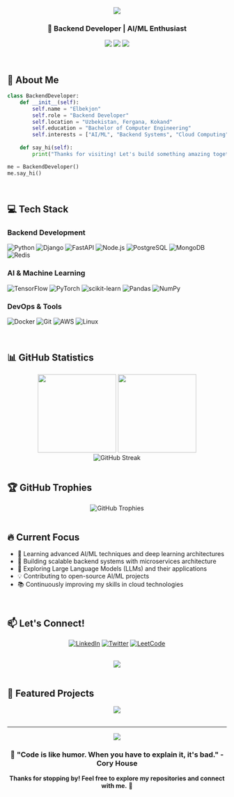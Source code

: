 <div align="center">
  <img src="https://capsule-render.vercel.app/api?type=waving&color=gradient&customColorList=12,14,18,20,24&height=200&section=header&text=Elbekjon&fontSize=80&fontAlignY=35&animation=twinkling&fontColor=fff"/>
  
  <h3>👋 Backend Developer | AI/ML Enthusiast</h3>
  
  <p>
    <a href="https://www.linkedin.com/in/elbek-xayitboyev"><img src="https://img.shields.io/badge/LinkedIn-0077B5?style=for-the-badge&logo=linkedin&logoColor=white"/></a>
    <a href="https://twitter.com/EEXayitboyev"><img src="https://img.shields.io/badge/Twitter-1DA1F2?style=for-the-badge&logo=twitter&logoColor=white"/></a>
    <a href="https://leetcode.com/khayitboevElbek/"><img src="https://img.shields.io/badge/LeetCode-FFA116?style=for-the-badge&logo=leetcode&logoColor=white"/></a>
  </p>
</div>

<br/>

## 🚀 About Me

```python
class BackendDeveloper:
    def __init__(self):
        self.name = "Elbekjon"
        self.role = "Backend Developer"
        self.location = "Uzbekistan, Fergana, Kokand"
        self.education = "Bachelor of Computer Engineering"
        self.interests = ["AI/ML", "Backend Systems", "Cloud Computing"]
    
    def say_hi(self):
        print("Thanks for visiting! Let's build something amazing together!")

me = BackendDeveloper()
me.say_hi()
```

<br/>

## 💻 Tech Stack

### Backend Development
![Python](https://img.shields.io/badge/Python-3776AB?style=for-the-badge&logo=python&logoColor=white)
![Django](https://img.shields.io/badge/Django-092E20?style=for-the-badge&logo=django&logoColor=white)
![FastAPI](https://img.shields.io/badge/FastAPI-009688?style=for-the-badge&logo=fastapi&logoColor=white)
![Node.js](https://img.shields.io/badge/Node.js-339933?style=for-the-badge&logo=nodedotjs&logoColor=white)
![PostgreSQL](https://img.shields.io/badge/PostgreSQL-316192?style=for-the-badge&logo=postgresql&logoColor=white)
![MongoDB](https://img.shields.io/badge/MongoDB-47A248?style=for-the-badge&logo=mongodb&logoColor=white)
![Redis](https://img.shields.io/badge/Redis-DC382D?style=for-the-badge&logo=redis&logoColor=white)

### AI & Machine Learning
![TensorFlow](https://img.shields.io/badge/TensorFlow-FF6F00?style=for-the-badge&logo=tensorflow&logoColor=white)
![PyTorch](https://img.shields.io/badge/PyTorch-EE4C2C?style=for-the-badge&logo=pytorch&logoColor=white)
![scikit-learn](https://img.shields.io/badge/scikit--learn-F7931E?style=for-the-badge&logo=scikitlearn&logoColor=white)
![Pandas](https://img.shields.io/badge/Pandas-150458?style=for-the-badge&logo=pandas&logoColor=white)
![NumPy](https://img.shields.io/badge/NumPy-013243?style=for-the-badge&logo=numpy&logoColor=white)

### DevOps & Tools
![Docker](https://img.shields.io/badge/Docker-2496ED?style=for-the-badge&logo=docker&logoColor=white)
![Git](https://img.shields.io/badge/Git-F05032?style=for-the-badge&logo=git&logoColor=white)
![AWS](https://img.shields.io/badge/AWS-232F3E?style=for-the-badge&logo=amazonaws&logoColor=white)
![Linux](https://img.shields.io/badge/Linux-FCC624?style=for-the-badge&logo=linux&logoColor=black)

<br/>

## 📊 GitHub Statistics

<div align="center">
  <img height="180em" src="https://github-readme-stats.vercel.app/api?username=KhayitboevElbekjon&show_icons=true&theme=tokyonight&include_all_commits=true&count_private=true"/>
  <img height="180em" src="https://github-readme-stats.vercel.app/api/top-langs/?username=KhayitboevElbekjon&layout=compact&langs_count=8&theme=tokyonight"/>
</div>

<div align="center">
  <img src="https://github-readme-streak-stats.herokuapp.com/?user=KhayitboevElbekjon&theme=tokyonight" alt="GitHub Streak"/>
</div>

<br/>

## 🏆 GitHub Trophies

<div align="center">
  <img src="https://github-profile-trophy.vercel.app/?username=KhayitboevElbekjon&theme=tokyonight&no-frame=true&row=1&column=7" alt="GitHub Trophies"/>
</div>

<br/>

## 🔥 Current Focus

- 🌱 Learning advanced AI/ML techniques and deep learning architectures
- 🔭 Building scalable backend systems with microservices architecture
- 🤖 Exploring Large Language Models (LLMs) and their applications
- 💡 Contributing to open-source AI/ML projects
- 📚 Continuously improving my skills in cloud technologies

<br/>

## 📫 Let's Connect!

<div align="center">
  
  [![LinkedIn](https://img.shields.io/badge/LinkedIn-Let's_Connect-0077B5?style=for-the-badge&logo=linkedin)](https://www.linkedin.com/in/elbek-xayitboyev)
  [![Twitter](https://img.shields.io/badge/Twitter-Follow_Me-1DA1F2?style=for-the-badge&logo=twitter)](https://twitter.com/EEXayitboyev)
  [![LeetCode](https://img.shields.io/badge/LeetCode-Challenge_Me-FFA116?style=for-the-badge&logo=leetcode)](https://leetcode.com/khayitboevElbek/)
  
  <br/>
  
  <img src="https://komarev.com/ghpvc/?username=KhayitboevElbekjon&color=blueviolet&style=for-the-badge&label=Profile+Views"/>
  
</div>

<br/>

## 💼 Featured Projects

<div align="center">
  <a href="https://github.com/KhayitboevElbekjon">
    <img src="https://github-readme-stats.vercel.app/api/pin/?username=KhayitboevElbekjon&repo=YOUR_REPO_NAME&theme=tokyonight" />
  </a>
</div>

<br/>

---

<div align="center">
  <img src="https://capsule-render.vercel.app/api?type=waving&color=gradient&customColorList=12,14,18,20,24&height=100&section=footer"/>
  
  ### 💭 "Code is like humor. When you have to explain it, it's bad." - Cory House
  
  **Thanks for stopping by! Feel free to explore my repositories and connect with me.** 🚀
</div>

